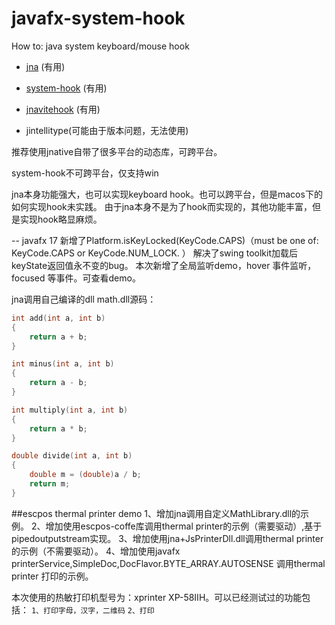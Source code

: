 # javafx-system-hook

How to:
java system keyboard/mouse hook


- [jna](https://github.com/java-native-access/jna) (有用)

- [system-hook](https://github.com/kristian/system-hook) (有用)

- [jnavitehook](https://github.com/kwhat/jnativehook) (有用)
  
- jintellitype(可能由于版本问题，无法使用)



推荐使用jnative自带了很多平台的动态库，可跨平台。

system-hook不可跨平台，仅支持win

jna本身功能强大，也可以实现keyboard hook。也可以跨平台，但是macos下的如何实现hook未实践。
由于jna本身不是为了hook而实现的，其他功能丰富，但是实现hook略显麻烦。


-- javafx 17 新增了Platform.isKeyLocked(KeyCode.CAPS)（must be one of: KeyCode.CAPS or KeyCode.NUM_LOCK. ）
解决了swing toolkit加载后keyState返回值永不变的bug。
本次新增了全局监听demo，hover 事件监听， focused 等事件。可查看demo。


jna调用自己编译的dll
math.dll源码：
```c
int add(int a, int b)
{
	return a + b;
}

int minus(int a, int b)
{
	return a - b;
}

int multiply(int a, int b)
{
	return a * b;
}

double divide(int a, int b)
{
	double m = (double)a / b;
	return m;
}
```

##escpos thermal printer demo
1、增加jna调用自定义MathLibrary.dll的示例。
2、增加使用escpos-coffe库调用thermal printer的示例（需要驱动）,基于pipedoutputstream实现。
3、增加使用jna+JsPrinterDll.dll调用thermal printer的示例（不需要驱动）。
4、增加使用javafx printerService,SimpleDoc,DocFlavor.BYTE_ARRAY.AUTOSENSE 调用thermal printer 打印的示例。

本次使用的热敏打印机型号为：xprinter XP-58IIH。可以已经测试过的功能包括：
`1、打印字母，汉字，二维码`
`2、打印`
